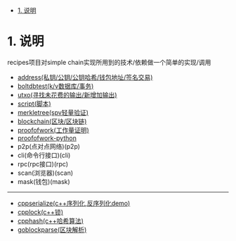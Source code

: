 <!-- TOC -->

- [1. 说明](#1-说明)

<!-- /TOC -->


<a id="markdown-1-说明" name="1-说明"></a>
# 1. 说明

recipes项目对simple chain实现所用到的技术/依赖做一个简单的实现/调用

* [address(私钥/公钥/公钥哈希/钱包地址/签名交易)](address)
* [boltdbtest(k/v数据库/事务)](boltdbtest)
* [utxo(寻找未花费的输出/新增加输出)](utxo)
* [script(脚本)](script)
* [merkletree(spv轻量验证)](merkletree)
* [blockchain(区块/区块链)](blockchain)
* [proofofwork(工作量证明)](blockchain)
* [proofofwork-python](powpython)
* p2p(点对点网络)(p2p)
* cli(命令行接口)(cli)
* rpc(rpc接口)(rpc)
* scan(浏览器)(scan)
* mask(钱包)(mask)

---

* [cppserialize(c++序列化,反序列化demo)](cppserialize)
* [cpplock(c++锁)](cpplock)
* [cpphash(c++哈希算法)](cpphash)
* [goblockparse(区块解析)](goblockparse)
